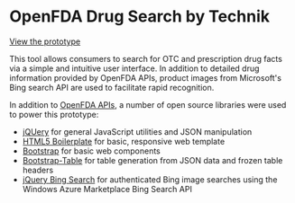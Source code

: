 # OpenFDA Drug Search by Technik

[View the prototype](http://tsuic.github.io/technik-openfda/)

This tool allows consumers to search for OTC and prescription drug facts via a simple and intuitive user interface. In addition to detailed drug information provided by OpenFDA APIs, product images from Microsoft's Bing search API are used to facilitate rapid recognition.

In addition to [OpenFDA APIs](https://open.fda.gov/api/reference/), a number of open source libraries were used to power this prototype:

* [jQUery](https://jquery.com/) for general JavaScript utilities and JSON manipulation
* [HTML5 Boilerplate](https://github.com/h5bp/html5-boilerplate) for basic, responsive web template
* [Bootstrap](http://getbootstrap.com/) for basic web components
* [Bootstrap-Table](https://github.com/wenzhixin/bootstrap-table) for table generation from JSON data and frozen table headers
* [jQuery Bing Search](http://cbenard.github.io/jquery-bingsearch/) for authenticated Bing image searches using the Windows Azure Marketplace Bing Search API